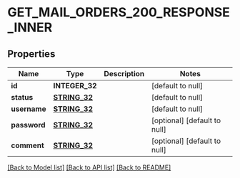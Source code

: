 # GET_MAIL_ORDERS_200_RESPONSE_INNER

## Properties
Name | Type | Description | Notes
------------ | ------------- | ------------- | -------------
**id** | **INTEGER_32** |  | [default to null]
**status** | [**STRING_32**](STRING_32.md) |  | [default to null]
**username** | [**STRING_32**](STRING_32.md) |  | [default to null]
**password** | [**STRING_32**](STRING_32.md) |  | [optional] [default to null]
**comment** | [**STRING_32**](STRING_32.md) |  | [optional] [default to null]

[[Back to Model list]](../README.md#documentation-for-models) [[Back to API list]](../README.md#documentation-for-api-endpoints) [[Back to README]](../README.md)


